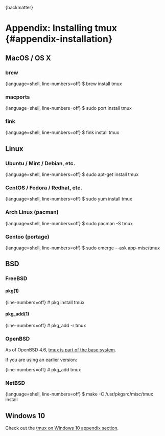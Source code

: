 {backmatter}

# Appendix: Installing tmux {#appendix-installation}

## MacOS / OS X

### brew

{language=shell, line-numbers=off}
    $ brew install tmux

### macports

{language=shell, line-numbers=off}
    $ sudo port install tmux

### fink

{language=shell, line-numbers=off}
    $ fink install tmux

## Linux

### Ubuntu / Mint / Debian, etc.

{language=shell, line-numbers=off}
    $ sudo apt-get install tmux

### CentOS / Fedora / Redhat, etc.

{language=shell, line-numbers=off}
    $ sudo yum install tmux

### Arch Linux (pacman)

{language=shell, line-numbers=off}
    $ sudo pacman -S tmux 

### Gentoo (portage)

{language=shell, line-numbers=off}
    $ sudo emerge --ask app-misc/tmux

## BSD

### FreeBSD

#### pkg(1)

{line-numbers=off}
    # pkg install tmux

#### pkg_add(1)

{line-numbers=off}
    # pkg_add -r tmux

### OpenBSD

As of OpenBSD 4.6, [tmux is part of the base system](https://www.openbsd.org/46.html).

If you are using an earlier version:

{line-numbers=off}
    # pkg_add tmux

### NetBSD

{language=shell, line-numbers=off}
    $ make -C /usr/pkgsrc/misc/tmux install

## Windows 10

Check out the [tmux on Windows 10 appendix section](#appendix-windows-bash).
